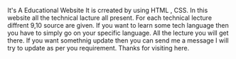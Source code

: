 It's A Educational Website It is crreated by using HTML , CSS. In this website all the technical lacture all present. For each technical lecture diffrent 9,10 source are given. If you want to learn some tech language then you have to simply go on your specific language. All the lecture you will get there. If you want somethnig update then you can send me a message I will try to update as per you requirement. Thanks for visiting here.
